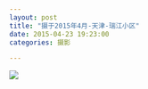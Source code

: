 ```yaml
---
layout: post
title: "摄于2015年4月-天津-瑞江小区"
date: 2015-04-23 19:23:00
categories: 摄影

---
```

![](http://imglf2.ph.126.net/oSCYNxuEWZKJ3eNVt0Tz4Q==/6630108991559730623.jpg)